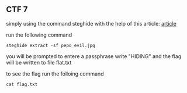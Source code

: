 ## CTF 7

simply using the command steghide with the help of this article: [article](https://osintteam.blog/using-steghide-for-hiding-and-extracting-data-213a5bd03123)


run the following command
```
steghide extract -sf pepo_evil.jpg
```
you will be prompted to entere a passphrase
write 
"HIDING"
and the flag will be written to file flat.txt

to see the flag
run the folloing command
```
cat flag.txt
```
